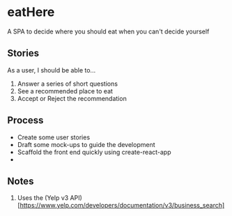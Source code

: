 # eatHere
A SPA to decide where you should eat when you can't decide yourself

## Stories
As a user, I should be able to...
1. Answer a series of short questions
2. See a recommended place to eat
3. Accept or Reject the recommendation


## Process
* Create some user stories
* Draft some mock-ups to guide the development
* Scaffold the front end quickly using create-react-app
*

## Notes
1. Uses the (Yelp v3 API) [https://www.yelp.com/developers/documentation/v3/business_search]
